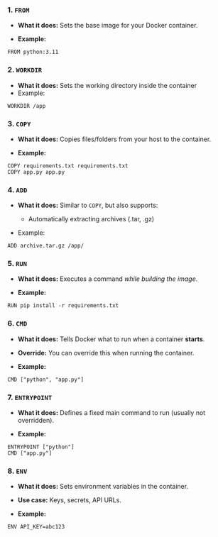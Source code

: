 ### 1. `FROM`

- **What it does:** Sets the base image for your Docker container.
    
- **Example:**

```
FROM python:3.11
```

### 2. `WORKDIR`

- **What it does:** Sets the working directory inside the container
- Example:

```
WORKDIR /app

```

### 3. `COPY`

- **What it does:** Copies files/folders from your host to the container.
    
- **Example:**

```
COPY requirements.txt requirements.txt
COPY app.py app.py

```

### 4. `ADD`

- **What it does:** Similar to `COPY`, but also supports:
    
    - Automatically extracting archives (.tar, .gz)
- Example:  

```
ADD archive.tar.gz /app/

```

### 5. `RUN`

- **What it does:** Executes a command _while building the image_.
    
- **Example:**

```
RUN pip install -r requirements.txt

```

### 6. `CMD`

- **What it does:** Tells Docker what to run when a container **starts**.
    
- **Override:** You can override this when running the container.
    
- **Example:**
    
```
CMD ["python", "app.py"]

```

### 7. `ENTRYPOINT`

- **What it does:** Defines a fixed main command to run (usually not overridden).
    
- **Example:**

```
ENTRYPOINT ["python"]
CMD ["app.py"]

```


### 8. `ENV`

- **What it does:** Sets environment variables in the container.
    
- **Use case:** Keys, secrets, API URLs.
    
- **Example:**

```
ENV API_KEY=abc123

```

